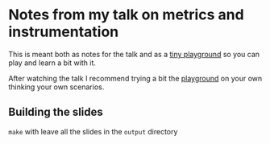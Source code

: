 # Notes from my talk on metrics and instrumentation

This is meant both as notes for the talk and as a [tiny playground](src/01-basic_playground/) so you can play and learn a bit with it.

After watching the talk I recommend trying a bit the [playground](src/01-basic_playground/) on your own thinking your own scenarios.

## Building the slides

```make``` with leave all the slides in the ```output``` directory

